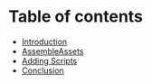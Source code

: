 # Table of contents

* [Introduction](README.md)
* [AssembleAssets](Chap02-AssembleAssets.md)
* [Adding Scripts](Chap03-AddingScripts.md)
* [Conclusion](Chap04-Conclusion.md)
